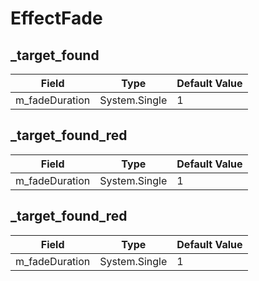 # EffectFade

## _target_found

|Field|Type|Default Value|
|-----|----|-------------|
|m_fadeDuration|System.Single|1|

## _target_found_red

|Field|Type|Default Value|
|-----|----|-------------|
|m_fadeDuration|System.Single|1|

## _target_found_red

|Field|Type|Default Value|
|-----|----|-------------|
|m_fadeDuration|System.Single|1|

